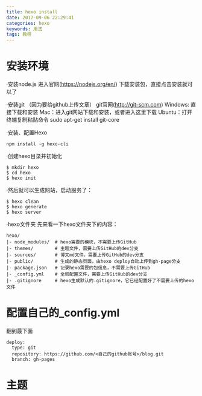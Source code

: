 ```yaml
---
title: hexo install
date: 2017-09-06 22:29:41
categories: hexo
keywords: 用法
tags: 教程
---
```



安装环境
===========
·安装node.js
进入官网(https://nodejs.org/en/)
下载安装包，直接点击安装就可以了
<!--more-->
·安装git （因为要给github上传文章）
git官网(http://git-scm.com)
Windows: 直接下载和安装
Mac：进入git网站下载和安装，或者进入这里下载
Ubuntu：打开终端复制粘贴命令 sudo apt-get install git-core


·安装、配置Hexo
```
npm install -g hexo-cli
```

·创建hexo目录并初始化
```
$ mkdir hexo
$ cd hexo
$ hexo init
```

·然后就可以生成网站，启动服务了：
```
$ hexo clean   
$ hexo generate
$ hexo server
```

·hexo文件夹
先来看一下hexo文件夹下的内容：
```
hexo/
|- node_modules/  # hexo需要的模块，不需要上传GitHub
|- themes/        # 主题文件，需要上传GitHub的dev分支
|- sources/       # 博文md文件，需要上传GitHub的dev分支
|- public/        # 生成的静态页面，由hexo deploy自动上传到gh-page分支
|- package.json   # 记录hexo需要的包信息，不需要上传GitHub
|- _config.yml    # 全局配置文件，需要上传GitHub的dev分支
|- .gitignore     # hexo生成默认的.gitignore，它已经配置好了不需要上传的hexo文件
```


配置自己的_config.yml
============
翻到最下面
```
deploy:
  type: git
  repository: https://github.com/<自己的github账号>/blog.git
  branch: gh-pages
```

主题
========




